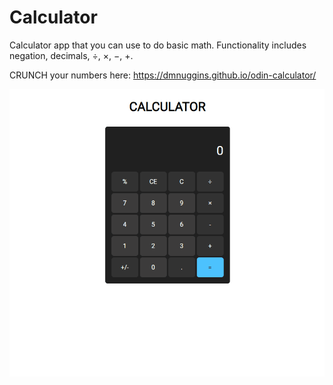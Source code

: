 # Calculator
Calculator app that you can use to do basic math. Functionality includes negation, decimals, ÷, ×, −, +.

CRUNCH your numbers here: https://dmnuggins.github.io/odin-calculator/

![](https://github.com/dmnuggins/odin-calculator/blob/main/static/odin-calculator.gif)
